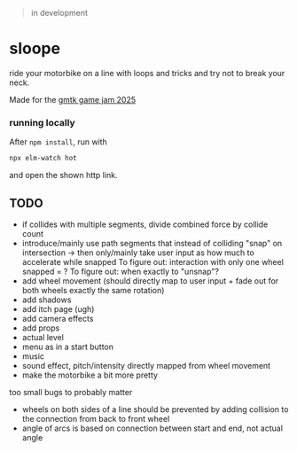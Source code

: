 > in development

# sloope
ride your motorbike on a line with loops and tricks and try not to break your neck.

Made for the [gmtk game jam 2025](https://itch.io/jam/gmtk-2025)

### running locally
After `npm install`, run with
```bash
npx elm-watch hot
```
and open the shown http link.

## TODO
- if collides with multiple segments, divide combined force by collide count
- introduce/mainly use path segments that instead of colliding "snap" on intersection
  → then only/mainly take user input as how much to accelerate while snapped
  To figure out: interaction with only one wheel snapped = ?
  To figure out: when exactly to "unsnap"?
- add wheel movement (should directly map to user input + fade out for both wheels exactly the same rotation)
- add shadows
- add itch page (ugh)
- add camera effects
- add props
- actual level
- menu as in a start button
- music
- sound effect, pitch/intensity directly mapped from wheel movement
- make the motorbike a bit more pretty

too small bugs to probably matter
- wheels on both sides of a line should be prevented by adding collision to the connection from back to front wheel
- angle of arcs is based on connection between start and end, not actual angle
